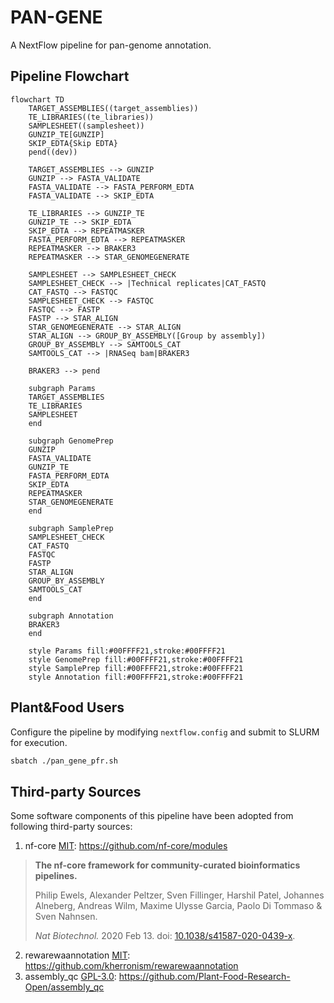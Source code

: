 # PAN-GENE
A NextFlow pipeline for pan-genome annotation.

## Pipeline Flowchart

```mermaid
flowchart TD
    TARGET_ASSEMBLIES((target_assemblies))
    TE_LIBRARIES((te_libraries))
    SAMPLESHEET((samplesheet))
    GUNZIP_TE[GUNZIP]
    SKIP_EDTA{Skip EDTA}
    pend((dev))
    
    TARGET_ASSEMBLIES --> GUNZIP
    GUNZIP --> FASTA_VALIDATE
    FASTA_VALIDATE --> FASTA_PERFORM_EDTA
    FASTA_VALIDATE --> SKIP_EDTA
    
    TE_LIBRARIES --> GUNZIP_TE
    GUNZIP_TE --> SKIP_EDTA
    SKIP_EDTA --> REPEATMASKER
    FASTA_PERFORM_EDTA --> REPEATMASKER
    REPEATMASKER --> BRAKER3
    REPEATMASKER --> STAR_GENOMEGENERATE

    SAMPLESHEET --> SAMPLESHEET_CHECK
    SAMPLESHEET_CHECK --> |Technical replicates|CAT_FASTQ
    CAT_FASTQ --> FASTQC
    SAMPLESHEET_CHECK --> FASTQC
    FASTQC --> FASTP
    FASTP --> STAR_ALIGN
    STAR_GENOMEGENERATE --> STAR_ALIGN
    STAR_ALIGN --> GROUP_BY_ASSEMBLY([Group by assembly])
    GROUP_BY_ASSEMBLY --> SAMTOOLS_CAT
    SAMTOOLS_CAT --> |RNASeq bam|BRAKER3

    BRAKER3 --> pend

    subgraph Params
    TARGET_ASSEMBLIES
    TE_LIBRARIES
    SAMPLESHEET
    end

    subgraph GenomePrep
    GUNZIP
    FASTA_VALIDATE
    GUNZIP_TE
    FASTA_PERFORM_EDTA
    SKIP_EDTA
    REPEATMASKER
    STAR_GENOMEGENERATE
    end

    subgraph SamplePrep
    SAMPLESHEET_CHECK
    CAT_FASTQ
    FASTQC
    FASTP
    STAR_ALIGN
    GROUP_BY_ASSEMBLY
    SAMTOOLS_CAT
    end

    subgraph Annotation
    BRAKER3
    end

    style Params fill:#00FFFF21,stroke:#00FFFF21
    style GenomePrep fill:#00FFFF21,stroke:#00FFFF21
    style SamplePrep fill:#00FFFF21,stroke:#00FFFF21
    style Annotation fill:#00FFFF21,stroke:#00FFFF21
```

## Plant&Food Users

Configure the pipeline by modifying `nextflow.config` and submit to SLURM for execution.

```bash
sbatch ./pan_gene_pfr.sh 
```


## Third-party Sources

Some software components of this pipeline have been adopted from following third-party sources:

1. nf-core [MIT](https://github.com/nf-core/modules/blob/master/LICENSE): https://github.com/nf-core/modules

> **The nf-core framework for community-curated bioinformatics pipelines.**
>
> Philip Ewels, Alexander Peltzer, Sven Fillinger, Harshil Patel, Johannes Alneberg, Andreas Wilm, Maxime Ulysse Garcia, Paolo Di Tommaso & Sven Nahnsen.
>
> _Nat Biotechnol._ 2020 Feb 13. doi: [10.1038/s41587-020-0439-x](https://dx.doi.org/10.1038/s41587-020-0439-x).

2. rewarewaannotation [MIT](https://github.com/kherronism/rewarewaannotation/blob/master/LICENSE): https://github.com/kherronism/rewarewaannotation
3. assembly_qc [GPL-3.0](https://github.com/Plant-Food-Research-Open/assembly_qc/blob/main/LICENSE): https://github.com/Plant-Food-Research-Open/assembly_qc